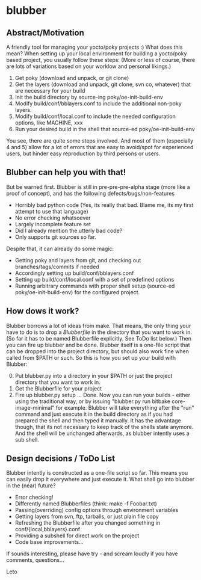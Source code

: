 blubber
=======

Abstract/Motivation
-------------------

A friendly tool for managing your yocto/poky projects :)
What does this mean? When setting up your local environment for building a yocto/poky based project, you usually follow these steps:
(More or less of course, there are lots of variations based on your worklow and personal likings.)

1. Get poky (download and unpack, or git clone)
2. Get the layers (download and unpack, git clone, svn co, whatever) that are necessary for your build
3. Init the build directory by source-ing poky/oe-init-build-env
4. Modify build/conf/bblayers.conf to include the additional non-poky layers.
5. Modify build/conf/local.conf to include the needed configuration options, like MACHINE, xxx
6. Run your desired build in the shell that source-ed poky/oe-init-build-env

You see, there are quite some steps involved. And most of them (especially 4 and 5) allow for a lot of errors that are easy to avoid/spot for experienced users, but hinder easy reproduction by third persons or users.

Blubber can help you with that!
-------------------------------

But be warned first. Blubber is still in pre-pre-pre-alpha stage (more like a proof of concept), and has the following defects/bugs/non-features
- Horribly bad python code (Yes, its really that bad. Blame me, its my first attempt to use that language)
- No error checking whatsoever
- Largely incomplete feature set
- Did I already mention the utterly bad code?
- Only supports git sources so far.

Despite that, it can already do some magic:
- Getting poky and layers from git, and checking out branches/tags/commits if needed
- Accordingly setting up build/conf/bblayers.conf
- Setting up build/conf/local.conf with a set of predefined options
- Running arbitrary commands with proper shell setup (source-ed poky/oe-init-build-env) for the configured project.

How dows it work?
-----------------

Blubber borrows a lot of ideas from make. That means, the only thing your have to do is to drop a _Blubberfile_ in the directory that you want to work in. (So far it has to be named Blubberfile explicitly. See ToDo list below.) Then you can fire up blubber and be done. Blubber itself is a one-file script that can be dropped into the project directory, but should also work fine when called from $PATH or such. So this is how you set up your build with Blubber:

0. Put blubber.py into a directory in your $PATH or just the project directory that you want to work in.
1. Get the Blubberfile for your project
2. Fire up blubber.py setup
... Done. Now you can run your builds - either using the traditional way, or by issuing "blubber.py run bitbake core-image-minimal" for example. Blubber will take everything after the "run" command and just execute it in the build directory as if you had prepared the shell and then typed it manually. It has the advantage though, that its not necessary to keep track of the shells state anymore. And the shell will be unchanged afterwards, as blubber intently uses a sub shell.

Design decisions / ToDo List
----------------------------

Blubber intently is constructed as a one-file script so far. This means you can easily drop it everywhere and just execute it.
What shall go into blubber in the (near) future?
- Error checking!
- Differently named Blubberfiles (think: make -f Foobar.txt)
- Passing(overriding) config options through environment variables
- Getting layers from svn, ftp, tarballs, or just plain file copy
- Refreshing the Blubberfile after you changed something in conf/{local,bblayers}.conf
- Providing a subshell for direct work on the project
- Code base improvements...

If sounds interesting, please have try - and scream loudly if you have comments, questions...

Leto
